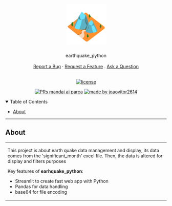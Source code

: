 <h1 align="center">
  <a href="https://github.com/dec0dOS/amazing-github-template">
    <img src="./imgs/mountain.svg" alt="Logo" width="125" height="125">
  </a>
</h1>

<div align="center">
  earthquake_python
  <br />
  <br />
  <a href="https://github.com/joaovitor2614/earthquake_python/issues/new?assignees=&labels=bug&template=01_BUG_REPORT.md&title=bug%3A+">Report a Bug</a>
  ·
  <a href="https://github.com/joaovitor2614/earthquake_python/issues/new?assignees=&labels=enhancement&template=02_FEATURE_REQUEST.md&title=feat%3A+">Request a Feature</a>
  .
  <a href="https://github.com/joaovitor2614/earthquake_python/discussions">Ask a Question</a>
</div>

<div align="center">
<br />

[![license](https://img.shields.io/github/license/dec0dOS/amazing-github-template.svg?style=flat-square)](LICENSE)

[![PRs mandai ai parça](https://img.shields.io/badge/PRs-manda%20ai%20par%C3%A7a-ff69b4.svg?style=flat-square)](https://github.com/joaovitor2614/joaovitor2614/issues?q=is%3Aissue+is%3Aopen+label%3A%22help+wanted%22)
[![made by joaovitor2614](https://img.shields.io/badge/made%20by-joaovitor2614-ff1414.svg?style=flat-square)](https://github.com/joaovitor2614)

</div>

<details open="open">
<summary>Table of Contents</summary>

- [About](#about)

</details>

---

## About

<table>
<tr>
<td>

This project is about earth quake data management and display, its data comes from the 'significant_month' excel file. Then, the data is altered for display and filters purposes

Key features of **earhquake_python**:

- Streamlit to create fast web app with Python
- Pandas for data handling
- base64 for file encoding


</td>
</tr>
</table>